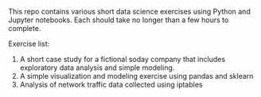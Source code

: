 This repo contains various short data science exercises using Python and Jupyter notebooks. Each should take no longer than a few hours to complete.

Exercise list:

1. A short case study for a fictional soday company that includes exploratory data analysis and simple modeling.
2. A simple visualization and modeling exercise using pandas and sklearn
3. Analysis of network traffic data collected using iptables

